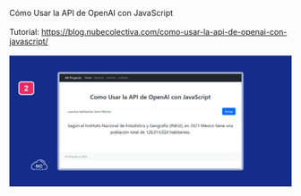 Cómo Usar la API de OpenAI con JavaScript
<br><br>
Tutorial: https://blog.nubecolectiva.com/como-usar-la-api-de-openai-con-javascript/
<br><br>
![CRUD](https://raw.githubusercontent.com/collectivecloudperu/openai-api-javascript/main/proyecto-al-cual-le-hemos-agregado-una-api-key-de-openai.jpg)
